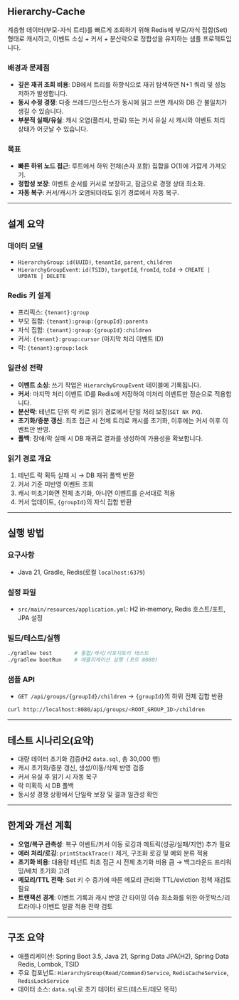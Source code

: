 ## Hierarchy-Cache

계층형 데이터(부모-자식 트리)를 빠르게 조회하기 위해 Redis에 부모/자식 집합(Set) 형태로 캐시하고,
이벤트 소싱 + 커서 + 분산락으로 정합성을 유지하는 샘플 프로젝트입니다.

### 배경과 문제점
- **깊은 재귀 조회 비용**: DB에서 트리를 하향식으로 재귀 탐색하면 N+1 쿼리 및 성능 저하가 발생합니다.
- **동시 수정 경쟁**: 다중 쓰레드/인스턴스가 동시에 읽고 쓰면 캐시와 DB 간 불일치가 생길 수 있습니다.
- **부분적 실패/유실**: 캐시 오염(플러시, 만료) 또는 커서 유실 시 캐시와 이벤트 처리 상태가 어긋날 수 있습니다.

### 목표
- **빠른 하위 노드 접근**: 루트에서 하위 전체(손자 포함) 집합을 O(1)에 가깝게 가져오기.
- **정합성 보장**: 이벤트 순서를 커서로 보장하고, 잠금으로 경쟁 상태 최소화.
- **자동 복구**: 커서/캐시가 오염되더라도 읽기 경로에서 자동 복구.

---

## 설계 요약

### 데이터 모델
- `HierarchyGroup`: `id(UUID)`, `tenantId`, `parent`, `children`
- `HierarchyGroupEvent`: `id(TSID)`, `targetId`, `fromId`, `toId` → `CREATE | UPDATE | DELETE`

### Redis 키 설계
- 프리픽스: `{tenant}:group`
- 부모 집합: `{tenant}:group:{groupId}:parents`
- 자식 집합: `{tenant}:group:{groupId}:children`
- 커서: `{tenant}:group:cursor` (마지막 처리 이벤트 ID)
- 락: `{tenant}:group:lock`

### 일관성 전략
- **이벤트 소싱**: 쓰기 작업은 `HierarchyGroupEvent` 테이블에 기록됩니다.
- **커서**: 마지막 처리 이벤트 ID를 Redis에 저장하여 미처리 이벤트만 정순으로 적용합니다.
- **분산락**: 테넌트 단위 락 키로 읽기 경로에서 단일 처리 보장(`SET NX PX`).
- **초기화/증분 갱신**: 최초 접근 시 전체 트리로 캐시를 초기화, 이후에는 커서 이후 이벤트만 반영.
- **폴백**: 장애/락 실패 시 DB 재귀로 결과를 생성하여 가용성을 확보합니다.

### 읽기 경로 개요
1) 테넌트 락 획득 실패 시 → DB 재귀 폴백 반환
2) 커서 기준 미반영 이벤트 조회
3) 캐시 미초기화면 전체 초기화, 아니면 이벤트를 순서대로 적용
4) 커서 업데이트, `{groupId}`의 자식 집합 반환

---

## 실행 방법

### 요구사항
- Java 21, Gradle, Redis(로컬 `localhost:6379`)

### 설정 파일
- `src/main/resources/application.yml`: H2 in‑memory, Redis 호스트/포트, JPA 설정

### 빌드/테스트/실행
```bash
./gradlew test       # 통합/캐시/리포지토리 테스트
./gradlew bootRun    # 애플리케이션 실행 (포트 8080)
```

### 샘플 API
- `GET /api/groups/{groupId}/children` → `{groupId}`의 하위 전체 집합 반환
```bash
curl http://localhost:8080/api/groups/<ROOT_GROUP_ID>/children
```

---

## 테스트 시나리오(요약)
- 대량 데이터 초기화 검증(H2 `data.sql`, 총 30,000 행)
- 캐시 초기화/증분 갱신, 생성/이동/삭제 반영 검증
- 커서 유실 후 읽기 시 자동 복구
- 락 미획득 시 DB 폴백
- 동시성 경쟁 상황에서 단일락 보장 및 결과 일관성 확인

---

## 한계와 개선 계획
- **오염/복구 관측성**: 복구 이벤트/커서 이동 로깅과 메트릭(성공/실패/지연) 추가 필요
- **에러 처리/로깅**: `printStackTrace()` 제거, 구조화 로깅 및 예외 분류 적용
- **초기화 비용**: 대용량 테넌트 최초 접근 시 전체 초기화 비용 큼 → 백그라운드 프리워밍/배치 초기화 고려
- **메모리/TTL 전략**: Set 키 수 증가에 따른 메모리 관리와 TTL/eviction 정책 재검토 필요
- **트랜잭션 경계**: 이벤트 기록과 캐시 반영 간 타이밍 이슈 최소화를 위한 아웃박스/리트라이나 이벤트 일괄 적용 전략 검토

---

## 구조 요약
- 애플리케이션: Spring Boot 3.5, Java 21, Spring Data JPA(H2), Spring Data Redis, Lombok, TSID
- 주요 컴포넌트: `HierarchyGroup(Read/Command)Service`, `RedisCacheService`, `RedisLockService`
- 데이터 소스: `data.sql`로 초기 데이터 로드(테스트/데모 목적)
